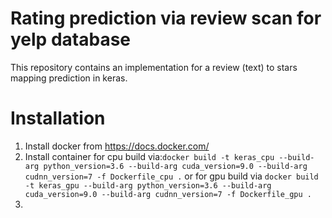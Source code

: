 # Rating prediction via review scan for yelp database
This repository contains an implementation for a review (text) to stars mapping prediction in keras.

# Installation

1) Install docker from https://docs.docker.com/
2) Install container for cpu build via:```docker build -t keras_cpu --build-arg python_version=3.6 --build-arg cuda_version=9.0 --build-arg cudnn_version=7 -f Dockerfile_cpu .``` or for gpu build via ```docker build -t keras_gpu --build-arg python_version=3.6 --build-arg cuda_version=9.0 --build-arg cudnn_version=7 -f Dockerfile_gpu .```
3) 
